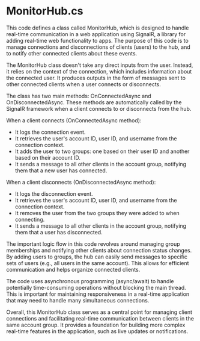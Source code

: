 # MonitorHub.cs

This code defines a class called MonitorHub, which is designed to handle real-time communication in a web application using SignalR, a library for adding real-time web functionality to apps. The purpose of this code is to manage connections and disconnections of clients (users) to the hub, and to notify other connected clients about these events.

The MonitorHub class doesn't take any direct inputs from the user. Instead, it relies on the context of the connection, which includes information about the connected user. It produces outputs in the form of messages sent to other connected clients when a user connects or disconnects.

The class has two main methods: OnConnectedAsync and OnDisconnectedAsync. These methods are automatically called by the SignalR framework when a client connects to or disconnects from the hub.

When a client connects (OnConnectedAsync method):

- It logs the connection event.
- It retrieves the user's account ID, user ID, and username from the connection context.
- It adds the user to two groups: one based on their user ID and another based on their account ID.
- It sends a message to all other clients in the account group, notifying them that a new user has connected.

When a client disconnects (OnDisconnectedAsync method):

- It logs the disconnection event.
- It retrieves the user's account ID, user ID, and username from the connection context.
- It removes the user from the two groups they were added to when connecting.
- It sends a message to all other clients in the account group, notifying them that a user has disconnected.

The important logic flow in this code revolves around managing group memberships and notifying other clients about connection status changes. By adding users to groups, the hub can easily send messages to specific sets of users (e.g., all users in the same account). This allows for efficient communication and helps organize connected clients.

The code uses asynchronous programming (async/await) to handle potentially time-consuming operations without blocking the main thread. This is important for maintaining responsiveness in a real-time application that may need to handle many simultaneous connections.

Overall, this MonitorHub class serves as a central point for managing client connections and facilitating real-time communication between clients in the same account group. It provides a foundation for building more complex real-time features in the application, such as live updates or notifications.